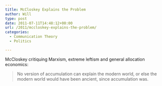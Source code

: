 ```yaml
---
title: McCloskey Explains the Problem
author: Will
type: post
date: 2011-07-11T14:48:12+00:00
url: /2011/mccloskey-explains-the-problem/
categories:
  - Communication Theory
  - Politics

---
```

McCloskey critiquing Marxism, extreme leftism and general allocation economics:

> No version of accumulation can explain the modern world, or else the modern world would have been ancient, since accumulation was.